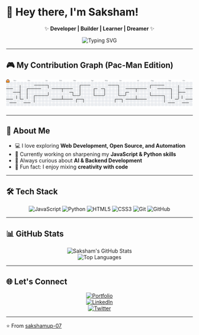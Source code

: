 # 👋 Hey there, I'm Saksham!  

<div align="center">
  
✨ **Developer | Builder | Learner | Dreamer** ✨  

![Typing SVG](https://readme-typing-svg.herokuapp.com?font=Fira+Code&pause=1000&color=00C4F5&width=435&lines=Welcome+to+my+GitHub!;Always+learning+new+things;Building+cool+projects)

</div>

---

## 🎮 My Contribution Graph (Pac-Man Edition)

<picture>
  <source media="(prefers-color-scheme: dark)" srcset="https://raw.githubusercontent.com/sakshamup-07/sakshamup-07/output/pacman-contribution-graph-dark.svg">
  <source media="(prefers-color-scheme: light)" srcset="https://raw.githubusercontent.com/sakshamup-07/sakshamup-07/output/pacman-contribution-graph.svg">
  <img alt="Pac-Man Contribution Graph" src="https://raw.githubusercontent.com/sakshamup-07/sakshamup-07/output/pacman-contribution-graph.svg">
</picture>

---

## 🚀 About Me  

- 💻 I love exploring **Web Development, Open Source, and Automation**  
- 🎯 Currently working on sharpening my **JavaScript & Python skills**  
- 🌱 Always curious about **AI & Backend Development**  
- 🎨 Fun fact: I enjoy mixing **creativity with code**  

---

## 🛠️ Tech Stack  

<div align="center">

![JavaScript](https://img.shields.io/badge/Code-JavaScript-yellow?logo=javascript&logoColor=black&style=for-the-badge)
![Python](https://img.shields.io/badge/Code-Python-blue?logo=python&logoColor=white&style=for-the-badge)
![HTML5](https://img.shields.io/badge/Markup-HTML5-orange?logo=html5&logoColor=white&style=for-the-badge)
![CSS3](https://img.shields.io/badge/Style-CSS3-blue?logo=css3&logoColor=white&style=for-the-badge)
![Git](https://img.shields.io/badge/Tool-Git-red?logo=git&logoColor=white&style=for-the-badge)
![GitHub](https://img.shields.io/badge/Platform-GitHub-black?logo=github&logoColor=white&style=for-the-badge)

</div>

---

## 📊 GitHub Stats  

<div align="center">

![Saksham's GitHub Stats](https://github-readme-stats.vercel.app/api?username=sakshamup-07&show_icons=true&theme=radical)  
![Top Languages](https://github-readme-stats.vercel.app/api/top-langs/?username=sakshamup-07&layout=compact&theme=radical)

</div>

---

## 🌐 Let's Connect  

<div align="center">

[![Portfolio](https://img.shields.io/badge/Website-Visit-blue?style=for-the-badge&logo=vercel)](https://your-portfolio-link.com)  
[![LinkedIn](https://img.shields.io/badge/LinkedIn-Connect-blue?style=for-the-badge&logo=linkedin)](https://linkedin.com/in/yourusername)  
[![Twitter](https://img.shields.io/badge/Twitter-Follow-blue?style=for-the-badge&logo=twitter)](https://twitter.com/yourusername)  

</div>

---

⭐ From [sakshamup-07](https://github.com/sakshamup-07)  
